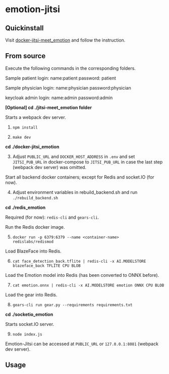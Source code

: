 # emotion-jitsi

## Quickinstall

Visit [docker-jitsi-meet_emotion](https://github.com/ThomasFen/docker-jitsi-meet_emotion) and follow the instruction.

## From source
Execute the following commands in the corresponding folders.

Sample patient login:
name:patient 
password: patient

Sample physician login:
name:physician
password:physician

keycloak admin login:
name:admin
password:admin

**[Optional] cd ./jitsi-meet_emotion folder**

Starts a webpack dev server. 

1. `npm install` 

2. `make dev`

**cd ./docker-jitsi_emotion**


3. Adjust `PUBLIC_URL` and `DOCKER_HOST_ADDRESS` in `.env` and set `JITSI_PUB_URL` in docker-compose to `JITSI_PUB_URL` in case the last step (webpack dev server) was omitted.

Start all backend docker containers; except for Redis and socket.IO (for now).

4. Adjust environment variables in rebuild_backend.sh and run ``./rebuild_backend.sh``


**cd ./redis_emotion**

Required (for now): `redis-cli` and `gears-cli`. 

Run the Redis docker image.

5. `docker run -p 6379:6379 --name <container-name>   redislabs/redismod`

Load BlazeFace into Redis.

6. `cat face_detection_back.tflite | redis-cli -x AI.MODELSTORE blazeface_back TFLITE CPU BLOB`


Load the Emotion model into Redis (has been converted to ONNX before).

7. `cat emotion.onnx | redis-cli -x AI.MODELSTORE emotion ONNX CPU BLOB`

Load the gear into Redis.

8. `gears-cli run gear.py --requirements requirements.txt`

**cd ./socketio_emotion**

Starts socket.IO server.

9. `node index.js`

Emotion-Jitsi can be accessed at `PUBLIC_URL` or `127.0.0.1:8081` (webpack dev server). 

## Usage
